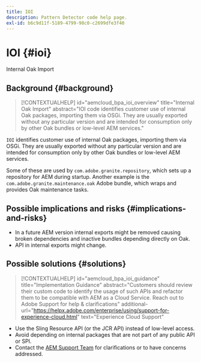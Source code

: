 ```yaml
---
title: IOI
description: Pattern Detector code help page.
exl-id: b6c9d11f-5189-4799-98c0-c2699dfe3f40
---
```

# IOI {#ioi}

Internal Oak Import

## Background {#background}

>[!CONTEXTUALHELP]
>id="aemcloud_bpa_ioi_overview"
>title="Internal Oak Import"
>abstract="IOI code identifies customer use of internal Oak packages, importing them via OSGi. They are usually exported without any particular version and are intended for consumption only by other Oak bundles or low-level AEM services."

`IOI` identifies customer use of internal Oak packages, importing them via OSGi. They are usually exported without any particular version and are intended for consumption only by other Oak bundles or low-level AEM services.

Some of these are used by `com.adobe.granite.repository`, which sets up a repository for AEM during startup. Another example is the `com.adobe.granite.maintenance.oak` Adobe bundle, which wraps and provides Oak maintenance tasks.

## Possible implications and risks {#implications-and-risks}

* In a future AEM version internal exports might be removed causing broken dependencies and inactive bundles depending directly on Oak.
* API in internal exports might change.

## Possible solutions {#solutions}

>[!CONTEXTUALHELP]
>id="aemcloud_bpa_ioi_guidance"
>title="Implementation Guidance"
>abstract="Customers should review their custom code to identify the usage of such APIs and refactor them to be compatible with AEM as a Cloud Service. Reach out to Adobe Support for help & clarifications"
>additional-url="https://helpx.adobe.com/enterprise/using/support-for-experience-cloud.html" text="Experience Cloud Support"

* Use the Sling Resource API (or the JCR API) instead of low-level access.
* Avoid depending on internal packages that are not part of any public API or SPI.
* Contact the [AEM Support Team](https://helpx.adobe.com/enterprise/using/support-for-experience-cloud.html) for clarifications or to have concerns addressed.
